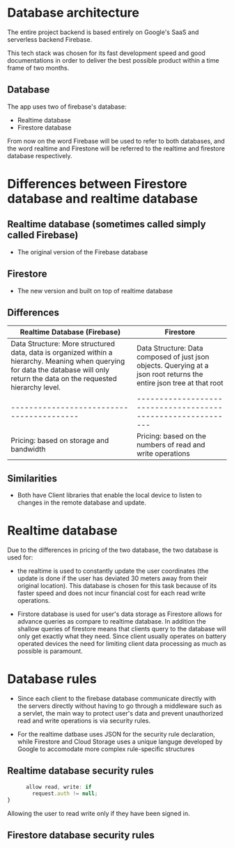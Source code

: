 # Database architecture

The entire project backend is based entirely on Google's SaaS and serverless
backend Firebase. 

This tech stack was chosen for its fast development speed and good documentations
in order to deliver the best possible product within a time frame of two months.

## Database
The app uses two of firebase's database:
- Realtime database
- Firestore database

From now on the word Firebase will be used to refer to both databases, and the 
word realtime and Firestone will be referred to the realtime and firestore 
database respectively.

# Differences between Firestore database and realtime database

## Realtime database (sometimes called simply called Firebase)
- The original version of the Firebase database

## Firestore
- The new version and built on top of realtime database 

## Differences

| Realtime Database (Firebase)                                                                                                                                            	| Firestore                                                                                            	|
|-------------------------------------------------------------------------------------------------------------------------------------------------------------------------	|------------------------------------------------------------------------------------------------------	|
| Data Structure: More structured data, data is organized within a hierarchy. Meaning when querying for data the database will only return the data on the requested hierarchy level. 	| Data Structure: Data composed of just json objects. Querying at a json root returns the entire json tree at that root 	|
|-----------------------------------------|------------------------------------------------------------|
| Pricing: based on storage and bandwidth | Pricing: based on the numbers of read and write operations |

## Similarities 
- Both have Client libraries that enable the local device to listen to changes
  in the remote database and update.

# Realtime database
Due to the differences in pricing of the two database, the two database is 
used for: 

- the realtime is used to constantly update the user coordinates (the update is
  done if the user has deviated 30 meters away from their original location).
  This database is chosen for this task because of its faster speed and does
  not incur financial cost for each read write operations.

- Firstore database is used for user's data storage as Firestore allows for
  advance queries as compare to realtime database. In addition the shallow
  queries of firestore means that clients query to the database will only get
  exactly what they need. Since client usually operates on battery operated 
  devices the need for limiting client data processing as much as possible is 
  paramount.

# Database rules
- Since each client to the firebase database communicate directly with the
  servers directly without having to go through a middleware such as a servlet,
  the main way to protect user's data and prevent unauthorized read and write 
  operations is via security rules.

-  For the realtime datbase uses JSON for the security rule declaration, while
   Firestore and Cloud Storage uses a unique languge developed by Google to
   accomodate more complex rule-specific structures

## Realtime database security rules

```js
      allow read, write: if 
        request.auth != null;
}
```
Allowing the user to read write only if they have been signed in.

## Firestore database security rules
